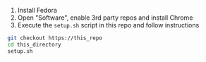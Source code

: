 1. Install Fedora
2. Open "Software", enable 3rd party repos and install Chrome
3. Execute the `setup.sh` script in this repo and follow instructions

```sh
git checkout https://this_repo
cd this_directory
setup.sh
```
